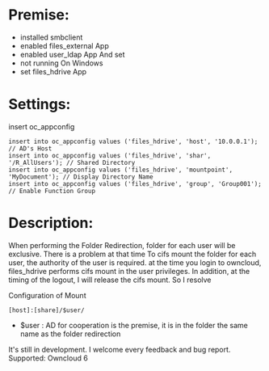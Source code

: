 # Premise:
* installed smbclient 
* enabled files_external App
* enabled user_ldap App And set
* not running On Windows
* set files_hdrive App

# Settings:
insert oc_appconfig
 
    insert into oc_appconfig values ('files_hdrive', 'host', '10.0.0.1'); // AD's Host
    insert into oc_appconfig values ('files_hdrive', 'shar', '/R_AllUsers'); // Shared Directory
    insert into oc_appconfig values ('files_hdrive', 'mountpoint', 'MyDocument'); // Display Directory Name
    insert into oc_appconfig values ('files_hdrive', 'group', 'Group001'); // Enable Function Group

# Description:
When performing the Folder Redirection, folder for each user will be exclusive.
There is a problem at that time
To cifs mount the folder for each user, the authority of the user is required.
at the time you login to owncloud, files_hdrive performs cifs mount in the user privileges.
In addition, at the timing of the logout, I will release the cifs mount.
So I resolve

Configuration of Mount

    [host]:[share]/$user/

* $user : AD for cooperation is the premise, it is in the folder the same name as the folder redirection

It's still in development. I welcome every feedback and bug report.
Supported: Owncloud 6
